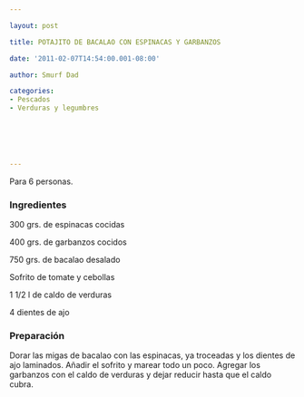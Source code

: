 ```yaml
---

layout: post

title: POTAJITO DE BACALAO CON ESPINACAS Y GARBANZOS

date: '2011-02-07T14:54:00.001-08:00'

author: Smurf Dad

categories:
- Pescados
- Verduras y legumbres






---
```


Para 6 personas.

<h3>Ingredientes</h3>

300 grs. de espinacas cocidas

400 grs. de garbanzos cocidos

750 grs. de bacalao desalado

Sofrito de tomate y cebollas

1 1/2 l de caldo de verduras

4 dientes de ajo

<h3>Preparación</h3>

Dorar las migas de bacalao con las espinacas, ya troceadas y los dientes de ajo laminados. Añadir el sofrito y marear todo un poco. Agregar los garbanzos con el caldo de verduras y dejar reducir hasta que el caldo cubra.